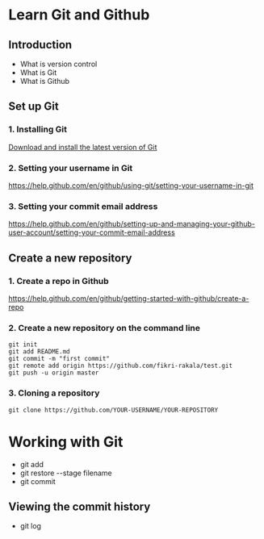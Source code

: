 # Learn Git and Github

## Introduction
* What is version control
* What is Git
* What is Github

## Set up Git
### 1. Installing Git

[Download and install the latest version of Git](https://git-scm.com/downloads)

### 2. Setting your username in Git

https://help.github.com/en/github/using-git/setting-your-username-in-git

### 3. Setting your commit email address

https://help.github.com/en/github/setting-up-and-managing-your-github-user-account/setting-your-commit-email-address

## Create a new repository
### 1. Create a repo in Github

https://help.github.com/en/github/getting-started-with-github/create-a-repo

### 2. Create a new repository on the command line

```
git init
git add README.md
git commit -m "first commit"
git remote add origin https://github.com/fikri-rakala/test.git
git push -u origin master
```

### 3. Cloning a repository

```
git clone https://github.com/YOUR-USERNAME/YOUR-REPOSITORY
```

# Working with Git
* git add
* git restore --stage filename
* git commit

## Viewing the commit history
* git log